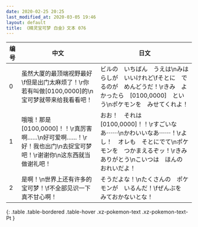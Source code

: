 ```yaml
---
date: 2020-02-25 20:25
last_modified_at: 2020-03-05 19:46
layout: default
title: 《精灵宝可梦 白金》文本 076
---
```

| 编号 | 中文 | 日文 |
| ---- | ---- | ---- |
| 0 | 虽然大厦的最顶端视野最好\f但是出门太麻烦了！\r你若有叫做[0100,0000]的\n宝可梦就带来给我看看吧！ | ビルの　いちばん　うえは\nみはらしが　いいけれど\fそとに　でるのが　めんどうだ！\rきみ　よかったら　[0100,0000]　という\nポケモンを　みせてくれよ！ |
| 1 | 哦哦！那是[0100,0000]！！\r真厉害啊……\n好可爱啊……！\r好！我也出门\n去捉宝可梦吧！\r谢谢你\n这东西就当做谢礼吧！ | おお！　それは　[0100,0000]！！\rすごいなあ⋯⋯\nかわいいなあ⋯⋯！\rよし！　オレも　そとにでて\nポケモンを　つかまえるぞッ！\rきみ　ありがとう\nこいつは　ほんの　おれいだよ！ |
| 2 | 是啊！\n世界上还有许多的宝可梦！\f不全部见识一下真不甘心啊！ | そうだよな！\nたくさんの　ポケモンが　いるんだ！\fぜんぶを　みておかないとな！ |
{: .table .table-bordered .table-hover .xz-pokemon-text .xz-pokemon-text-Pt }